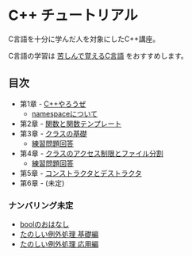 # C++ チュートリアル
C言語を十分に学んだ人を対象にしたC++講座。

C言語の学習は [苦しんで覚えるC言語](http://9cguide.appspot.com/) をおすすめします。

## 目次
- 第1章 - [C++やろうぜ](doc/01-Hello.md)
	- [namespaceについて](doc/01-Namespace.md)
- 第2章 - [関数と関数テンプレート](doc/02-Function.md)
- 第3章 - [クラスの基礎](doc/03-ClassIntro.md)
	- [練習問題回答](doc/03-ClassIntro-Answer.md)
- 第4章 - [クラスのアクセス制限とファイル分割](doc/04-ClassAccessibility.md)
	- [練習問題回答](doc/04-ClassAccessibility-Answer.md)
- 第5章 - [コンストラクタとデストラクタ](doc/05-ConstructorDestructor.md)
- 第6章 - (未定)

### ナンバリング未定
- [boolのおはなし](doc/xx-Bool.md)
- [たのしい例外処理 基礎編](doc/xx-ExceptionHandling.md)
- [たのしい例外処理 応用編](doc/xx-ExceptionHandling2.md)
